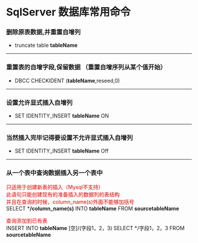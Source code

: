 # SqlServer 数据库常用命令

### 删除原表数据,并重置自增列

- truncate table **tableName** 

---

### 重置表的自增字段,保留数据 （重置自增序列从某个值开始）

- DBCC CHECKIDENT (**tableName**,reseed,0)

---

### 设置允许显式插入自增列

- SET IDENTITY_INSERT **tableName** ON

---

### 当然插入完毕记得要设置不允许显式插入自增列

- SET IDENTITY_INSERT **tableName** Off

---

### 从一个表中查询数据插入另一个表中
<font color="#error">只适用于创建新表的插入（Mysql不支持）</font> <br>
<font color="#error">此语句只能创建现有的准备插入的数据列的表结构</font> <br>
<font color="#error">并且在查询的时候，column_name(s)外面不能够加括号</font> <br>
SELECT ***/column_name(s)** INTO **tableName** FROM **sourcetableName**  

<font color="#error">查询添加到已有表</font> <br>
INSERT INTO **tableName** [空]/(字段1，2，3)  SELECT  */字段1，2，3 FROM  **sourcetableName** 
